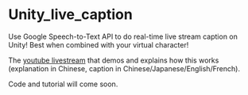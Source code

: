# Unity_live_caption
Use Google Speech-to-Text API to do real-time live stream caption on Unity! Best when combined with your virtual character!

The [youtube livestream](https://www.youtube.com/watch?v=AZsUm_cuj9U) that demos and explains how this works (explanation in Chinese, caption in Chinese/Japanese/English/French).

Code and tutorial will come soon.
